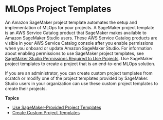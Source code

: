 # MLOps Project Templates<a name="sagemaker-projects-templates"></a>

An Amazon SageMaker project template automates the setup and implementation of MLOps for your projects\. A SageMaker project template is an AWS Service Catalog product that SageMaker makes available to Amazon SageMaker Studio users\. These AWS Service Catalog products are visible in your AWS Service Catalog console after you enable permissions when you onboard or update Amazon SageMaker Studio\. For information about enabling permissions to use SageMaker project templates, see [SageMaker Studio Permissions Required to Use Projects](sagemaker-projects-studio-updates.md)\. Use SageMaker project templates to create a project that is an end\-to\-end MLOps solution\.

If you are an administrator, you can create custom project templates from scratch or modify one of the project templates provided by SageMaker\. Studio users in your organization can use these custom project templates to create their projects\.

**Topics**
+ [Use SageMaker\-Provided Project Templates](sagemaker-projects-templates-sm.md)
+ [Create Custom Project Templates](sagemaker-projects-templates-custom.md)
